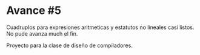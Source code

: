 # Avance #5

Cuadruplos para expresiones aritmeticas y estatutos no lineales casi listos.
No pude avanza much el fin.

Proyecto para la clase de diseño de compiladores.

